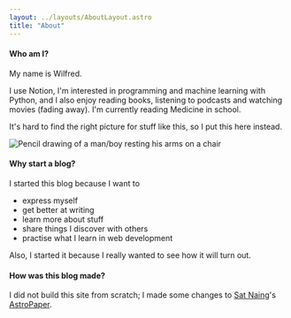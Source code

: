 ```yaml
---
layout: ../layouts/AboutLayout.astro
title: "About"
---
```


#### Who am I?

My name is Wilfred.

I use Notion, I'm interested in programming and machine learning with Python, and I also enjoy reading books, listening to podcasts and watching movies (fading away).
I'm currently reading Medicine in school.

It's hard to find the right picture for stuff like this, so I put this here instead.

<div>
  <img src="/assets/picture.jpg" class="sm:w-1/2 mx-auto" alt="Pencil drawing of a man/boy resting his arms on a chair">
</div>

#### Why start a blog?

I started this blog because I want to

- express myself
- get better at writing
- learn more about stuff
- share things I discover with others
- practise what I learn in web development

Also, I started it because I really wanted to see how it will turn out.

#### How was this blog made?

I did not build this site from scratch; I made some changes to [Sat Naing](https://github.com/satnaing)'s [AstroPaper](https://astro.build/themes/details/astro-paper/).
